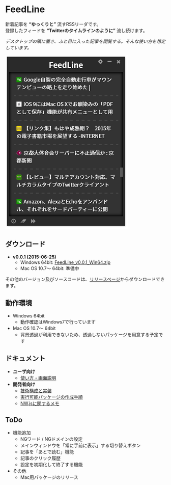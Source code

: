 # FeedLine

新着記事を **“ゆっくりと”** 流すRSSリーダです。  
登録したフィードを **“Twitterのタイムラインのように”** 流し続けます。  

 *デスクトップの隅に置き、ふと目に入った記事を閲覧する。そんな使い方を想定しています。* 

![スクリーンショット](./docs/img/ss_main.png)

## ダウンロード
- **v0.0.1 (2015-06-25)**
	- Windows 64bit: [FeedLine_v0.0.1_Win64.zip](https://github.com/SallyAcolyte/FeedLine/releases/download/v0.0.1/FeedLine_v0.0.1_Win64.zip)
	- Mac OS 10.7～ 64bit: 準備中

その他のバージョン及びソースコードは、[リリースページ](https://github.com/SallyAcolyte/FeedLine/releases)からダウンロードできます。

## 動作環境
- Windows 64bit
	- 動作確認はWindows7で行っています
- Mac OS 10.7～ 64bit
	- 背景透過が利用できないため、透過しないパッケージを用意する予定です

## ドキュメント
- **ユーザ向け**
	- [使い方・画面説明](./docs/help.md)
- **開発者向け**
	- [技術構成と実装](./docs/docs.md)
	- [実行可能パッケージの作成手順](./docs/package.md)
	- [NW.jsに関するメモ](./docs/nwjs.md)

## ToDo
- 機能追加
	- NGワード / NGドメインの設定
	- メインウィンドウを「常に手前に表示」する切り替えボタン
	- 記事を「あとで読む」機能
	- 記事のクリック履歴
	- 設定を初期化して終了する機能
- その他
	- Mac用パッケージのリリース
